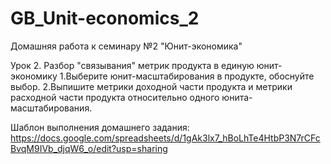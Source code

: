 # GB_Unit-economics_2
Домашняя работа к семинару №2 "Юнит-экономика"

Урок 2. Разбор "связывания" метрик продукта в единую юнит-экономику
1.Выберите юнит-масштабирования в продукте, обоснуйте выбор.
2.Выпишите метрики доходной части продукта и метрики расходной части продукта относительно одного юнита-масштабирования.

Шаблон выполнения домашнего задания: https://docs.google.com/spreadsheets/d/1gAk3lx7_hBoLhTe4HtbP3N7rCFcBvqM9IVb_djqW6_o/edit?usp=sharing
